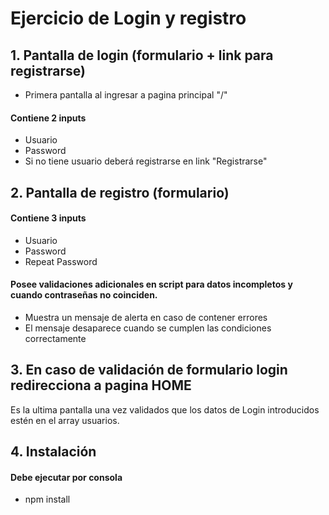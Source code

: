 # Ejercicio de Login y registro

## 1. Pantalla de login (formulario + link para registrarse)
  * Primera pantalla al ingresar a pagina principal "/"
#### Contiene 2 inputs
  * Usuario
  * Password
  * Si no tiene usuario deberá registrarse en link "Registrarse"

## 2. Pantalla de registro (formulario)
#### Contiene 3 inputs
  * Usuario
  * Password
  * Repeat Password

#### Posee validaciones adicionales en script para datos incompletos y cuando contraseñas no coinciden.
  * Muestra un mensaje de alerta en caso de contener errores
  * El mensaje desaparece cuando se cumplen las condiciones correctamente

## 3. En caso de validación de formulario login redirecciona a pagina HOME
Es la ultima pantalla una vez validados que los datos de Login introducidos estén en el array usuarios.

## 4. Instalación
#### Debe ejecutar por consola
  * npm install

